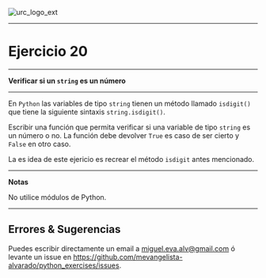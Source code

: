 ![urc_logo_ext](https://github.com/URC-MAC/.github/assets/28746720/1d2b04df-5870-457b-82ab-4eb97ec99e17)
_____

# Ejercicio 20
_____

__Verificar si un `string` es un número__  

_____

En `Python` las variables de tipo `string` tienen un método llamado `isdigit()` que tiene la siguiente sintaxis `string.isdigit()`. 

Escribir una función que permita verificar si una variable de tipo `string` es un número o no. La función debe devolver `True` es caso de ser cierto y `False` en otro caso.  

La es idea de este ejericio es recrear el método `isdigit` antes mencionado.
____

**Notas**  

No utilice módulos de Python.

_____

## Errores & Sugerencias

Puedes escribir directamente un email a [miguel.eva.alv@gmail.com](mailto:miguel.eva.alv@gmail.com) ó levante un issue en https://github.com/mevangelista-alvarado/python_exercises/issues.
